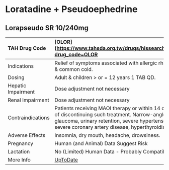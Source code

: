 # Loratadine + Pseudoephedrine

## Lorapseudo SR 10/240mg

| TAH Drug Code      | [OLOR](https://www.tahsda.org.tw/drugs/hissearch.php?drug_code=OLOR                                                                                                                                |
|:-------------------|:---------------------------------------------------------------------------------------------------------------------------------------------------------------------------------------------------|
| Indications        | Relief of symptoms associated with allergic rhinitis & common cold.                                                                                                                                |
| Dosing             | Adult & children > or = 12 years 1 TAB QD.                                                                                                                                                         |
| Hepatic Impairment | Dose adjustment not necessary                                                                                                                                                                      |
| Renal Impairment   | Dose adjustment not necessary                                                                                                                                                                      |
| Contraindications  | Patients receiving MAOI therapy or within 14 days of discontinuing such treatment. Narrow-angle glaucoma, urinary retention, severe hypertension, severe coronary artery disease, hyperthyroidism. |
| Adverse Effects    | Insomnia, dry mouth, headache, drowsiness.                                                                                                                                                         |
| Pregnancy          | Human (and Animal) Data Suggest Risk                                                                                                                                                               |
| Lactation          | No (Limited) Human Data - Probably Compatible                                                                                                                                                      |
| More Info          | [UpToDate](https://www.uptodate.com/contents/loratadine-and-pseudoephedrine-drug-information)                                                                                                      |

